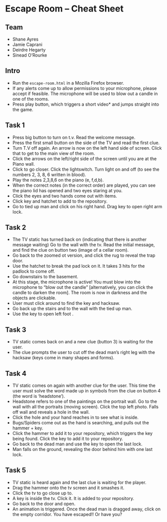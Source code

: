 # Escape Room – Cheat Sheet

## Team
- Shane Ayres
- Jamie Caprani
- Deirdre Hegarty
- Sinead O’Rourke

## Intro
- Run the `escape-room.html` in a Mozilla Firefox browser.
- If any alerts come up to allow permissions to your microphone, please accept if feasible. The microphone will be used to blow out a candle in one of the rooms.
- Press play button, which triggers a short video* and jumps straight into the game.


## Task 1
- Press big button to turn on t.v. Read the welcome message.
- Press the first small button on the side of the TV and read the first clue.
- Turn T.V off again. An arrow is now on the left hand side of screen. Click that to get to the main view of the room.
- Click the arrows on the left/right side of the screen until you are at the Piano wall.
- Click to go closer. Click the lightswitch. Turn light on and off (to see the numbers 2, 3, 8, 6 written in blood).
- Play the notes 2,3,8,6 on the piano (e, f,d,b).
- When the correct notes (in the correct order) are played, you can see the piano lid has opened and two eyes staring at you.
- Click the eyes and two hands come out with items.
- Click key and hatchet to add to the repository.
- Go to tied up man and click on his right hand. Drag key to open right arm lock.

## Task 2
- The TV static has turned back on (indicating that there is another message waiting) Go to the wall with the tv. Read the initial message, and find the clue on button two (image of a cellar room).
- Go back to the zoomed ot version, and click the rug to reveal the trap door.
- Use the hatchet to break the pad lock on it. It takes 3 hits for the padlock to come off.
- Go downstairs to the basement.
- At this stage, the microphone is active! You must blow into the microphone to “blow out the candle” [alternatively, you can click the candle to darken the room]. The room is now in darkness and the objects are clickable.
- User must click around to find the key and hacksaw.
- Go back up the stairs and to the wall with the tied up man.
- Use the key to open left foot .

## Task 3
- TV static comes back on and a new clue (button 3) is waiting for the user.
- The clue prompts the user to cut off the dead man’s right leg with the hacksaw (keys come in many shapes and forms).

## Task 4
- TV static comes on again with another clue for the user. This time the user must solve the word made up in symbols from the clue on button 4 (the word is ‘headstone’).
- Headstone refers to one of the paintings on the portrait wall. Go to the wall with all the portraits (moving screen). Click the top left photo. Falls off wall and reveals a hole in the wall.
- Click the hole and your hand reaches in to see what is inside.
- Bugs/Spiders come out as the hand is searching, and pulls out the hammer + key.
- Click the hammer to add it to your repository, which triggers the key being found. Click the key to add it to your repository.
- Go back to the dead man and use the key to open the last lock.
- Man falls on the ground, revealing the door behind him with one last lock.

## Task 5
- TV static is heard again and the last clue is waiting for the player.
- Drag the hammer onto the tv screen and it smashes it.
- Click the tv to go close up to.
- A key is inside the tv. Click it. It is added to your repository.
- Go back to the door and open.
- An animation is triggered. Once the dead man is dragged away, click on the empty corridor. You have escaped!! Or have you?
